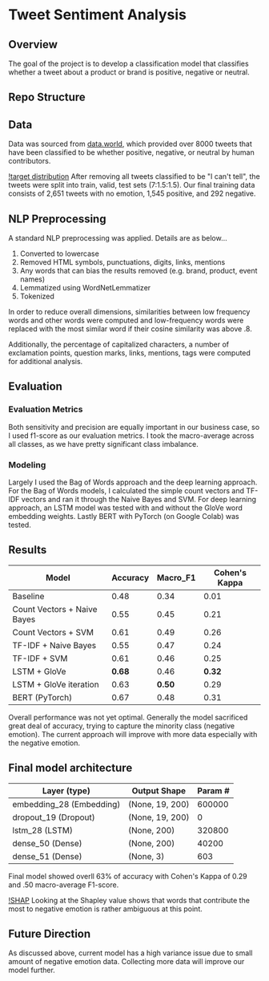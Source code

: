 # Tweet Sentiment Analysis

## Overview
The goal of the project is to develop a classification model that classifies whether a tweet about a product or brand is positive, negative or neutral. 

## Repo Structure

## Data 
Data was sourced from [data.world](https://data.world/crowdflower/brands-and-product-emotions), which provided over 8000 tweets that have been classified to be whether positive, negative, or neutral by human contributors. 

[!target distribution](/PNG/target_distribution.png)
After removing all tweets classified to be "I can't tell", the tweets were split into train, valid, test sets (7:1.5:1.5). Our final training data consists of 2,651 tweets with no emotion, 1,545 positive, and 292 negative. 

## NLP Preprocessing
A standard NLP preprocessing was applied. Details are as below...
1. Converted to lowercase
2. Removed HTML symbols, punctuations, digits, links, mentions
3. Any words that can bias the results removed (e.g. brand, product, event names)
4. Lemmatized using WordNetLemmatizer
5. Tokenized

In order to reduce overall dimensions, similarities between low frequency words and other words were computed and low-frequency words were replaced with the most similar word if their cosine similarity was above .8. 

Additionally, the percentage of capitalized characters, a number of exclamation points, question marks, links, mentions, tags were computed for additional analysis. 


## Evaluation
### Evaluation Metrics
Both sensitivity and precision are equally important in our business case, so I used f1-score as our evaluation metrics. I took the macro-average across all classes, as we have pretty significant class imbalance.

### Modeling
Largely I used the Bag of Words approach and the deep learning approach. 
For the Bag of Words models, I calculated the simple count vectors and TF-IDF vectors and ran it through the Naive Bayes and SVM. For deep learning approach, an LSTM model was tested with and without the GloVe word embedding weights. Lastly BERT with PyTorch (on Google Colab) was tested.


## Results
| Model | Accuracy | Macro_F1 | Cohen's Kappa |
| --- | --- | --- | --- |
| Baseline | 0.48 | 0.34 | 0.01 | 
| Count Vectors + Naive Bayes | 0.55 | 0.45 | 0.21 |
| Count Vectors + SVM | 0.61 | 0.49 | 0.26 |
| TF-IDF + Naive Bayes | 0.55 | 0.47 | 0.24 |
| TF-IDF + SVM | 0.61 | 0.46 | 0.25 |
| LSTM + GloVe | **0.68** | 0.46 | **0.32** | 
| LSTM + GloVe iteration | 0.63 | **0.50** | 0.29 |
| BERT (PyTorch) | 0.67 | 0.48 | 0.31 |

Overall performance was not yet optimal. Generally the model sacrificed great deal of accuracy, trying to capture the minority class (negative emotion). The current approach will improve with more data especially with the negative emotion.

## Final model architecture
| Layer (type) | Output Shape | Param # |
| --- | --- | --- | 
| embedding_28 (Embedding) | (None, 19, 200) | 600000 |
| dropout_19 (Dropout) | (None, 19, 200) | 0 |
| lstm_28 (LSTM) | (None, 200) | 320800 |
| dense_50 (Dense) | (None, 200) | 40200 |
| dense_51 (Dense) | (None, 3) | 603 |

Final model showed overll 63% of accuracy with Cohen's Kappa of 0.29 and .50 macro-average F1-score. 

[!SHAP](PNG/SVM_SHAP_plots.png) 
Looking at the Shapley value shows that words that contribute the most to negative emotion is rather ambiguous at this point.

## Future Direction
As discussed above, current model has a high variance issue due to small amount of negative emotion data. Collecting more data will improve our model further.
